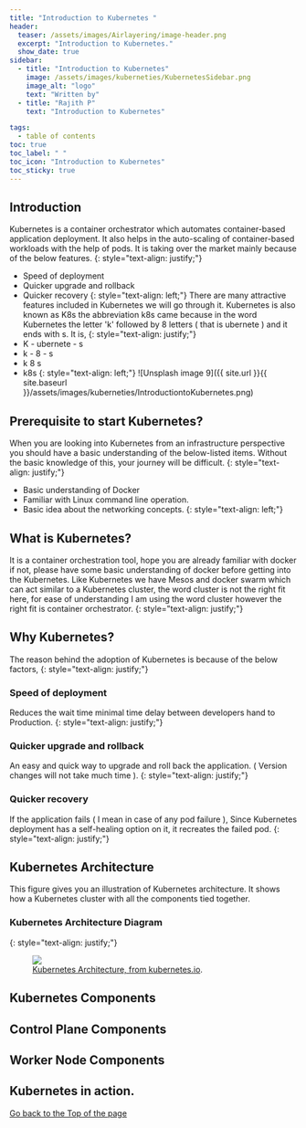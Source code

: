 ```yaml
---
title: "Introduction to Kubernetes "
header:
  teaser: /assets/images/Airlayering/image-header.png
  excerpt: "Introduction to Kubernetes."
  show_date: true
sidebar:
  - title: "Introduction to Kubernetes"
    image: /assets/images/kuberneties/KubernetesSidebar.png
    image_alt: "logo"
    text: "Written by"
  - title: "Rajith P"
    text: "Introduction to Kubernetes"

tags:
  - table of contents
toc: true
toc_label: " "
toc_icon: "Introduction to Kubernetes"
toc_sticky: true
---
```


## Introduction
Kubernetes is a container orchestrator which automates container-based application deployment. It also helps in the auto-scaling of container-based workloads with the help of pods. It is taking over the market mainly because of the below features.
{: style="text-align: justify;"}

* Speed of deployment
* Quicker upgrade and rollback 
* Quicker recovery 
{: style="text-align: left;"}
There are many attractive features included in Kubernetes we will go through it.
Kubernetes is also known as K8s the abbreviation k8s came because in the word Kubernetes the letter 'k' followed by 8 letters ( that is ubernete ) and it ends with s. 
It is,
{: style="text-align: justify;"}
*	K - ubernete - s 
*	k -  8       - s 
*	k    8         s
*	k8s
{: style="text-align: left;"}
![Unsplash image 9]({{ site.url }}{{ site.baseurl }}/assets/images/kuberneties/IntroductiontoKubernetes.png)

## Prerequisite to start Kubernetes?

When you are looking into Kubernetes from an infrastructure perspective you should have a basic understanding of the below-listed items. Without the basic knowledge of this, your journey will be difficult.
{: style="text-align: justify;"}
* Basic understanding of Docker
* Familiar with Linux command line operation.
* Basic idea about the networking concepts.
{: style="text-align: left;"}
## What is Kubernetes?

It is a container orchestration tool, hope you are already familiar with docker if not, please have some basic understanding of docker before getting into the Kubernetes. Like Kubernetes we have  Mesos and docker swarm which can act similar to a Kubernetes cluster, the word cluster is not the right fit here, for ease of understanding I am using the word cluster however the right fit is container orchestrator.
{: style="text-align: justify;"}

## Why Kubernetes?

The reason behind the adoption of Kubernetes is because of the below factors,
{: style="text-align: justify;"}

### Speed of deployment
 
Reduces the wait time minimal time delay between developers hand to Production.
{: style="text-align: justify;"}

### Quicker upgrade and rollback

An easy and quick way to upgrade and roll back the application. ( Version changes will not take much time ).
{: style="text-align: justify;"}

### Quicker recovery

If the application fails ( I mean in case of any pod failure ), Since Kubernetes deployment has a self-healing option on it, it recreates the failed pod.
{: style="text-align: justify;"}

## Kubernetes Architecture

This figure gives you an illustration of Kubernetes architecture. It shows how a Kubernetes cluster with all the components tied together.

### Kubernetes Architecture Diagram
{: style="text-align: justify;"}

<figure>
	<a href="https://d33wubrfki0l68.cloudfront.net/2475489eaf20163ec0f54ddc1d92aa8d4c87c96b/e7c81/images/docs/components-of-kubernetes.svg"><img src="https://d33wubrfki0l68.cloudfront.net/2475489eaf20163ec0f54ddc1d92aa8d4c87c96b/e7c81/images/docs/components-of-kubernetes.svg"></a>
	<figcaption><a href="https://kubernetes.io/docs/concepts/overview/components/" title="Kubernetes Architecture, on kubernetes.io">Kubernetes Architecture, from kubernetes.io</a>.</figcaption>
</figure>


## Kubernetes Components


## Control Plane Components

## Worker Node Components

## Kubernetes in action. 



<div markdown="0"><a href="#" class="btn btn--success">Go back to the Top of the page </a></div>



